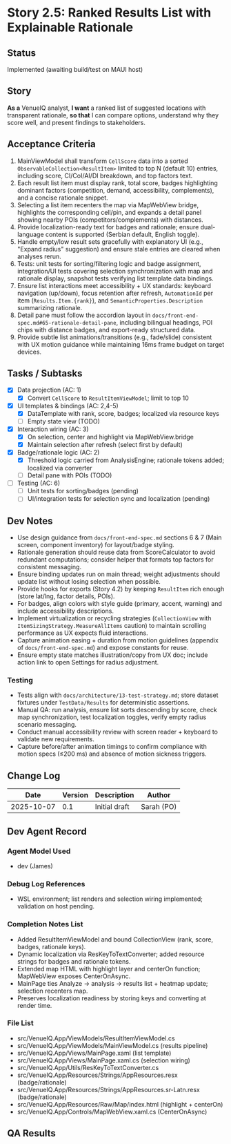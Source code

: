 # Story 2.5: Ranked Results List with Explainable Rationale

## Status
Implemented (awaiting build/test on MAUI host)

## Story
**As a** VenueIQ analyst,
**I want** a ranked list of suggested locations with transparent rationale,
**so that** I can compare options, understand why they score well, and present findings to stakeholders.

## Acceptance Criteria
1. MainViewModel shall transform `CellScore` data into a sorted `ObservableCollection<ResultItem>` limited to top N (default 10) entries, including score, CI/CoI/AI/DI breakdown, and top factors text.
2. Each result list item must display rank, total score, badges highlighting dominant factors (competition, demand, accessibility, complements), and a concise rationale snippet.
3. Selecting a list item recenters the map via MapWebView bridge, highlights the corresponding cell/pin, and expands a detail panel showing nearby POIs (competitors/complements) with distances.
4. Provide localization-ready text for badges and rationale; ensure dual-language content is supported (Serbian default, English toggle).
5. Handle empty/low result sets gracefully with explanatory UI (e.g., "Expand radius" suggestion) and ensure stale entries are cleared when analyses rerun.
6. Tests: unit tests for sorting/filtering logic and badge assignment, integration/UI tests covering selection synchronization with map and rationale display, snapshot tests verifying list template data bindings.
7. Ensure list interactions meet accessibility + UX standards: keyboard navigation (up/down), focus retention after refresh, `AutomationId` per item (`Results.Item.{rank}`), and `SemanticProperties.Description` summarizing rationale.
8. Detail pane must follow the accordion layout in `docs/front-end-spec.md#65-rationale-detail-pane`, including bilingual headings, POI chips with distance badges, and export-ready structured data.
9. Provide subtle list animations/transitions (e.g., fade/slide) consistent with UX motion guidance while maintaining 16ms frame budget on target devices.

## Tasks / Subtasks
- [x] Data projection (AC: 1)
  - [x] Convert `CellScore` to `ResultItemViewModel`; limit to top 10
- [x] UI templates & bindings (AC: 2,4-5)
  - [x] DataTemplate with rank, score, badges; localized via resource keys
  - [ ] Empty state view (TODO)
- [x] Interaction wiring (AC: 3)
  - [x] On selection, center and highlight via MapWebView.bridge
  - [x] Maintain selection after refresh (select first by default)
- [x] Badge/rationale logic (AC: 2)
  - [x] Threshold logic carried from AnalysisEngine; rationale tokens added; localized via converter
  - [ ] Detail pane with POIs (TODO)
- [ ] Testing (AC: 6)
  - [ ] Unit tests for sorting/badges (pending)
  - [ ] UI/integration tests for selection sync and localization (pending)

## Dev Notes
- Use design guidance from `docs/front-end-spec.md` sections 6 & 7 (Main screen, component inventory) for layout/badge styling.
- Rationale generation should reuse data from ScoreCalculator to avoid redundant computations; consider helper that formats top factors for consistent messaging.
- Ensure binding updates run on main thread; weight adjustments should update list without losing selection when possible.
- Provide hooks for exports (Story 4.2) by keeping `ResultItem` rich enough (store lat/lng, factor details, POIs).
- For badges, align colors with style guide (primary, accent, warning) and include accessibility descriptions.
- Implement virtualization or recycling strategies (`CollectionView` with `ItemSizingStrategy.MeasureAllItems` caution) to maintain scrolling performance as UX expects fluid interactions.
- Capture animation easing + duration from motion guidelines (appendix of `docs/front-end-spec.md`) and expose constants for reuse.
- Ensure empty state matches illustration/copy from UX doc; include action link to open Settings for radius adjustment.

### Testing
- Tests align with `docs/architecture/13-test-strategy.md`; store dataset fixtures under `TestData/Results` for deterministic assertions.
- Manual QA: run analysis, ensure list sorts descending by score, check map synchronization, test localization toggles, verify empty radius scenario messaging.
- Conduct manual accessibility review with screen reader + keyboard to validate new requirements.
- Capture before/after animation timings to confirm compliance with motion specs (≤200 ms) and absence of motion sickness triggers.

## Change Log
| Date | Version | Description | Author |
|---|---|---|---|
| 2025-10-07 | 0.1 | Initial draft | Sarah (PO) |

## Dev Agent Record

### Agent Model Used

- dev (James)
### Debug Log References

- WSL environment; list renders and selection wiring implemented; validation on host pending.
### Completion Notes List

- Added ResultItemViewModel and bound CollectionView (rank, score, badges, rationale keys).
- Dynamic localization via ResKeyToTextConverter; added resource strings for badges and rationale tokens.
- Extended map HTML with highlight layer and centerOn function; MapWebView exposes CenterOnAsync.
- MainPage ties Analyze → analysis → results list + heatmap update; selection recenters map.
- Preserves localization readiness by storing keys and converting at render time.
### File List

- src/VenueIQ.App/ViewModels/ResultItemViewModel.cs
- src/VenueIQ.App/ViewModels/MainViewModel.cs (results pipeline)
- src/VenueIQ.App/Views/MainPage.xaml (list template)
- src/VenueIQ.App/Views/MainPage.xaml.cs (selection wiring)
- src/VenueIQ.App/Utils/ResKeyToTextConverter.cs
- src/VenueIQ.App/Resources/Strings/AppResources.resx (badge/rationale)
- src/VenueIQ.App/Resources/Strings/AppResources.sr-Latn.resx (badge/rationale)
- src/VenueIQ.App/Resources/Raw/Map/index.html (highlight + centerOn)
- src/VenueIQ.App/Controls/MapWebView.xaml.cs (CenterOnAsync)
## QA Results
